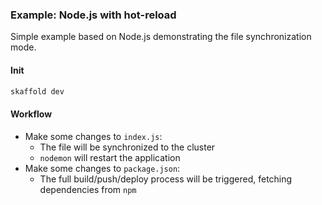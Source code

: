 ### Example: Node.js with hot-reload

Simple example based on Node.js demonstrating the file synchronization mode.

#### Init

```bash
skaffold dev
```

#### Workflow

* Make some changes to `index.js`:
    * The file will be synchronized to the cluster
    * `nodemon` will restart the application
* Make some changes to `package.json`:
    * The full build/push/deploy process will be triggered, fetching dependencies from `npm`


